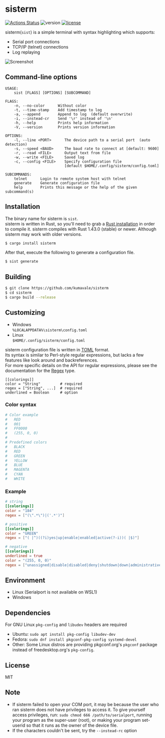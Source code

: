 # sisterm

[![Actions Status](https://github.com/kumavale/sisterm/workflows/Build/badge.svg)](https://github.com/kumavale/sisterm/actions)
![version](https://img.shields.io/badge/version-2.0.0-success.svg)
[![license](https://img.shields.io/badge/license-MIT-blue.svg?style=flat)](LICENSE)
  
sisterm(`sist`) is a simple terminal with syntax highlighting which supports:  
* Serial port connections
* TCP/IP (telnet) connections
* Log replaying

![Screenshot](https://user-images.githubusercontent.com/29778890/82722563-e246af00-9d02-11ea-97d1-fc5581b4bf21.png)  


## Command-line options

```
USAGE:
    sist [FLAGS] [OPTIONS] [SUBCOMMAND]

FLAGS:
    -n, --no-color      Without color
    -t, --time-stamp    Add timestamp to log
    -a, --append        Append to log  (default overwrite)
    -i, --instead-cr    Send '\r' instead of '\n'
    -h, --help          Prints help information
    -V, --version       Prints version information

OPTIONS:
    -l, --line <PORT>      The device path to a serial port  (auto detection)
    -s, --speed <BAUD>     The baud rate to connect at [default: 9600]
    -r, --read <FILE>      Output text from file
    -w, --write <FILE>     Saved log
    -c, --config <FILE>    Specify configuration file
                           [default $HOME/.config/sisterm/config.toml]

SUBCOMMANDS:
    telnet      Login to remote system host with telnet
    generate    Generate configuration file
    help        Prints this message or the help of the given subcommand(s)
```


## Installation

The binary name for sisterm is `sist`.  
sisterm is written in Rust, so you'll need to grab a [Rust installation](https://www.rust-lang.org/) in order to compile it. sisterm compiles with Rust 1.43.0 (stable) or newer. Although sisterm may work with older versions.  

```.sh
$ cargo install sisterm
```

After that, execute the following to generate a configuration file.  

```.sh
$ sist generate
```


## Building

```.sh
$ git clone https://github.com/kumavale/sisterm
$ cd sisterm
$ cargo build --release
```

## Customizing

* Windows  
    `%LOCALAPPDATA%\sisterm\config.toml`  
* Linux  
    `$HOME/.config/sisterm/config.toml`  

sisterm configuration file is written in [TOML](https://github.com/toml-lang/toml) format.  
Its syntax is similar to Perl-style regular expressions, but lacks a few features like look around and backreferences.  
For more specific details on the API for regular expressions, please see the documentation for the [Regex](https://docs.rs/regex) type.  

```
[[colorings]]
color = "String"         # required
regex = ["String", ...]  # required
underlined = Boolean     # option
```

### Color syntax

```.toml
# Color example
#   RED
#   001
#   FF0000
#   (255, 0, 0)
#
# Predefined colors
#   BLACK
#   RED
#   GREEN
#   YELLOW
#   BLUE
#   MAGENTA
#   CYAN
#   WHITE
```

### Example

```.toml
# string
[[colorings]]
color = "184"
regex = ["(\".*\")|('.*')"]

# positive
[[colorings]]
color = "GREEN"
regex = ["( |^)((?i)yes|up|enable|enabled|active(?-i))( |$)"]

# negative
[[colorings]]
underlined = true
color = "(255, 0, 0)"
regex = ["unassigned|disable|disabled|deny|shutdown|down|administratively|none"]
```


## Environment

* Linux (Serialport is not available on WSL1)
* Windows


## Dependencies

For GNU Linux `pkg-config` and `libudev` headers are required  
* Ubuntu: `sudo apt install pkg-config libudev-dev`
* Fedora: `sudo dnf install pkgconf-pkg-config systemd-devel`
* Other: Some Linux distros are providing pkgconf.org's `pkgconf` package instead of freedesktop.org's `pkg-config`.


## License

MIT


## Note

* If sisterm failed to open your COM port, it may be because the user who ran sisterm does not have privileges to access it. To give yourself access privileges, run: `sudo chmod 666 /path/to/serialport`, running your program as the super-user (root), or making your program set-userid so that it runs as the owner of the device file.  
* If the characters couldn't be sent, try the `--instead-rc` option  

